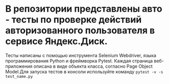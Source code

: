 
# В репозитории представлены авто - тесты по проверке действий авторизованного пользователя в сервисе Яндекс.Диск. 
Тесты написаны с помощью инструмента Selenium Webdriver, языка программирования Python и фреймворка Pytest. Каждая страница веб-приложения описана в виде объекта класса, согласно Page Object Model.Для запуска тестов в консоли используйте команду `pytest -v -s test_name.py`
